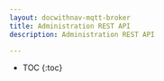 ```yaml
---
layout: docwithnav-mqtt-broker
title: Administration REST API
description: Administration REST API

---
```


* TOC
  {:toc}